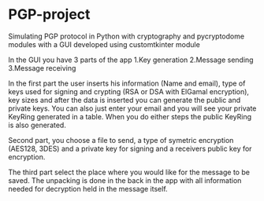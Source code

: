 # PGP-project
Simulating PGP protocol in Python with cryptography and pycryptodome modules with a GUI developed using customtkinter module


In the GUI you have 3 parts of the app
  1.Key generation
  2.Message sending
  3.Message receiving

In the first part the user inserts his information (Name and email),
type of keys used for signing and crypting (RSA or DSA with ElGamal encryption),
key sizes and after the data is inserted you can generate the public and private
keys. You can also just enter your email and you will see your private KeyRing 
generated in a table. When you do either steps the public KeyRing is also generated.

Second part, you choose a file to send, a type of symetric encryption (AES128, 3DES)
and a private key for signing and a receivers public key for encryption.

The third part select the place where you would like for the message to be saved. The 
unpacking is done in the back in the app with all information needed for decryption
held in the message itself.

